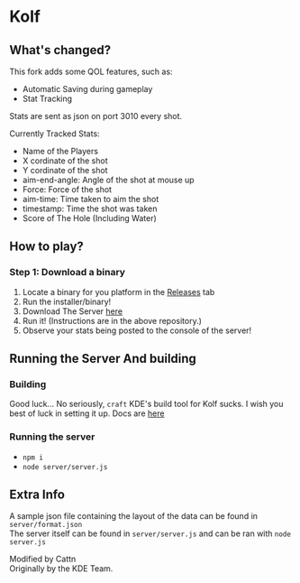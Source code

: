 # Kolf

## What's changed?
This fork adds some QOL features, such as:
- Automatic Saving during gameplay
- Stat Tracking

Stats are sent as json on port 3010 every shot.

Currently Tracked Stats:
- Name of the Players
- X cordinate of the shot
- Y cordinate of the shot
- aim-end-angle: Angle of the shot at mouse up
- Force: Force of the shot
- aim-time: Time taken to aim the shot
- timestamp: Time the shot was taken
- Score of The Hole (Including Water)

## How to play?
### Step 1: Download a binary
1. Locate a binary for you platform in the [Releases](https://github.com/Cattn/kolf/releases) tab<br>
2. Run the installer/binary!
3. Download The Server [here](https://github.com/Cattn/kolf-server/)
4. Run it! (Instructions are in the above repository.)
5. Observe your stats being posted to the console of the server!

## Running the Server And building

### Building
Good luck... No seriously, ``craft`` KDE's build tool for Kolf sucks. I wish you best of luck in setting it up. Docs are [here](https://community.kde.org/Craft)

### Running the server
- ``npm i``
- ``node server/server.js``

## Extra Info
A sample json file containing the layout of the data can be found in ``server/format.json``<br>
The server itself can be found in ``server/server.js`` and can be ran with ``node server.js`` 
 
Modified by Cattn <br>
Originally by the KDE Team.
